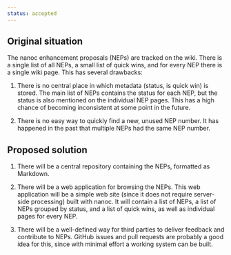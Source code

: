 ```yaml
--- 
status: accepted
--- 
```


## Original situation

The nanoc enhancement proposals (NEPs) are tracked on the wiki. There is a single list of all NEPs, a small list of quick wins, and for every NEP there is a single wiki page. This has several drawbacks:

1. There is no central place in which metadata (status, is quick win) is stored. The main list of NEPs contains the status for each NEP, but the status is also mentioned on the individual NEP pages. This has a high chance of becoming inconsistent at some point in the future.

2. There is no easy way to quickly find a new, unused NEP number. It has happened in the past that multiple NEPs had the same NEP number.

## Proposed solution

1. There will be a central repository containing the NEPs, formatted as Markdown.

2. There will be a web application for browsing the NEPs. This web application will be a simple web site (since it does not require server-side processing) built with nanoc. It will contain a list of NEPs, a list of NEPs grouped by status, and a list of quick wins, as well as individual pages for every NEP.

3. There will be a well-defined way for third parties to deliver feedback and contribute to NEPs. GitHub issues and pull requests are probably a good idea for this, since with minimal effort a working system can be built.
